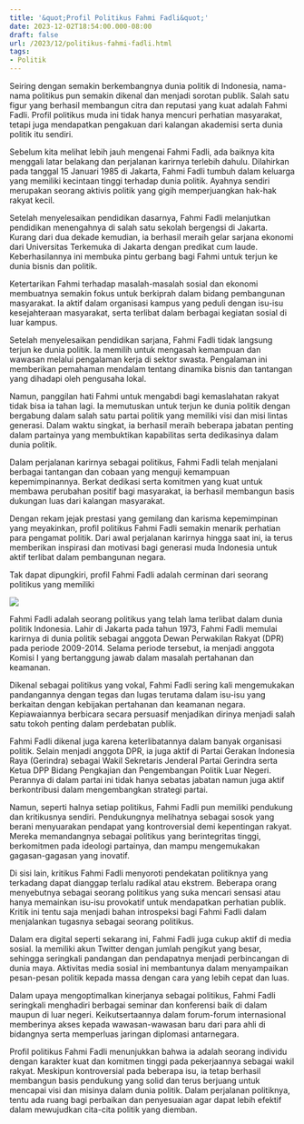 ```yaml
---
title: '&quot;Profil Politikus Fahmi Fadli&quot;'
date: 2023-12-02T18:54:00.000-08:00
draft: false
url: /2023/12/politikus-fahmi-fadli.html
tags: 
- Politik
---
```


  

Seiring dengan semakin berkembangnya dunia politik di Indonesia, nama-nama politikus pun semakin dikenal dan menjadi sorotan publik. Salah satu figur yang berhasil membangun citra dan reputasi yang kuat adalah Fahmi Fadli. Profil politikus muda ini tidak hanya mencuri perhatian masyarakat, tetapi juga mendapatkan pengakuan dari kalangan akademisi serta dunia politik itu sendiri.

  

Sebelum kita melihat lebih jauh mengenai Fahmi Fadli, ada baiknya kita menggali latar belakang dan perjalanan karirnya terlebih dahulu. Dilahirkan pada tanggal 15 Januari 1985 di Jakarta, Fahmi Fadli tumbuh dalam keluarga yang memiliki kecintaan tinggi terhadap dunia politik. Ayahnya sendiri merupakan seorang aktivis politik yang gigih memperjuangkan hak-hak rakyat kecil.

  

Setelah menyelesaikan pendidikan dasarnya, Fahmi Fadli melanjutkan pendidikan menengahnya di salah satu sekolah bergengsi di Jakarta. Kurang dari dua dekade kemudian, ia berhasil meraih gelar sarjana ekonomi dari Universitas Terkemuka di Jakarta dengan predikat cum laude. Keberhasilannya ini membuka pintu gerbang bagi Fahmi untuk terjun ke dunia bisnis dan politik.

  

Ketertarikan Fahmi terhadap masalah-masalah sosial dan ekonomi membuatnya semakin fokus untuk berkiprah dalam bidang pembangunan masyarakat. Ia aktif dalam organisasi kampus yang peduli dengan isu-isu kesejahteraan masyarakat, serta terlibat dalam berbagai kegiatan sosial di luar kampus.

  

Setelah menyelesaikan pendidikan sarjana, Fahmi Fadli tidak langsung terjun ke dunia politik. Ia memilih untuk mengasah kemampuan dan wawasan melalui pengalaman kerja di sektor swasta. Pengalaman ini memberikan pemahaman mendalam tentang dinamika bisnis dan tantangan yang dihadapi oleh pengusaha lokal.

  

Namun, panggilan hati Fahmi untuk mengabdi bagi kemaslahatan rakyat tidak bisa ia tahan lagi. Ia memutuskan untuk terjun ke dunia politik dengan bergabung dalam salah satu partai politik yang memiliki visi dan misi lintas generasi. Dalam waktu singkat, ia berhasil meraih beberapa jabatan penting dalam partainya yang membuktikan kapabilitas serta dedikasinya dalam dunia politik.

  

Dalam perjalanan karirnya sebagai politikus, Fahmi Fadli telah menjalani berbagai tantangan dan cobaan yang menguji kemampuan kepemimpinannya. Berkat dedikasi serta komitmen yang kuat untuk membawa perubahan positif bagi masyarakat, ia berhasil membangun basis dukungan luas dari kalangan masyarakat.

  

Dengan rekam jejak prestasi yang gemilang dan karisma kepemimpinan yang meyakinkan, profil politikus Fahmi Fadli semakin menarik perhatian para pengamat politik. Dari awal perjalanan karirnya hingga saat ini, ia terus memberikan inspirasi dan motivasi bagi generasi muda Indonesia untuk aktif terlibat dalam pembangunan negara.

  

Tak dapat dipungkiri, profil Fahmi Fadli adalah cerminan dari seorang politikus yang memiliki

  

![](https://www.thetruenet.com/wp-content/uploads/2021/07/Fahmi-1.jpg)

  

Fahmi Fadli adalah seorang politikus yang telah lama terlibat dalam dunia politik Indonesia. Lahir di Jakarta pada tahun 1973, Fahmi Fadli memulai karirnya di dunia politik sebagai anggota Dewan Perwakilan Rakyat (DPR) pada periode 2009-2014. Selama periode tersebut, ia menjadi anggota Komisi I yang bertanggung jawab dalam masalah pertahanan dan keamanan.

  

Dikenal sebagai politikus yang vokal, Fahmi Fadli sering kali mengemukakan pandangannya dengan tegas dan lugas terutama dalam isu-isu yang berkaitan dengan kebijakan pertahanan dan keamanan negara. Kepiawaiannya berbicara secara persuasif menjadikan dirinya menjadi salah satu tokoh penting dalam perdebatan publik.

  

Fahmi Fadli dikenal juga karena keterlibatannya dalam banyak organisasi politik. Selain menjadi anggota DPR, ia juga aktif di Partai Gerakan Indonesia Raya (Gerindra) sebagai Wakil Sekretaris Jenderal Partai Gerindra serta Ketua DPP Bidang Pengkajian dan Pengembangan Politik Luar Negeri. Perannya di dalam partai ini tidak hanya sebatas jabatan namun juga aktif berkontribusi dalam mengembangkan strategi partai.

  

Namun, seperti halnya setiap politikus, Fahmi Fadli pun memiliki pendukung dan kritikusnya sendiri. Pendukungnya melihatnya sebagai sosok yang berani menyuarakan pendapat yang kontroversial demi kepentingan rakyat. Mereka memandangnya sebagai politikus yang berintegritas tinggi, berkomitmen pada ideologi partainya, dan mampu mengemukakan gagasan-gagasan yang inovatif.

  

Di sisi lain, kritikus Fahmi Fadli menyoroti pendekatan politiknya yang terkadang dapat dianggap terlalu radikal atau ekstrem. Beberapa orang menyebutnya sebagai seorang politikus yang suka mencari sensasi atau hanya memainkan isu-isu provokatif untuk mendapatkan perhatian publik. Kritik ini tentu saja menjadi bahan introspeksi bagi Fahmi Fadli dalam menjalankan tugasnya sebagai seorang politikus.

  

Dalam era digital seperti sekarang ini, Fahmi Fadli juga cukup aktif di media sosial. Ia memiliki akun Twitter dengan jumlah pengikut yang besar, sehingga seringkali pandangan dan pendapatnya menjadi perbincangan di dunia maya. Aktivitas media sosial ini membantunya dalam menyampaikan pesan-pesan politik kepada massa dengan cara yang lebih cepat dan luas.

  

Dalam upaya mengoptimalkan kinerjanya sebagai politikus, Fahmi Fadli seringkali menghadiri berbagai seminar dan konferensi baik di dalam maupun di luar negeri. Keikutsertaannya dalam forum-forum internasional memberinya akses kepada wawasan-wawasan baru dari para ahli di bidangnya serta memperluas jaringan diplomasi antarnegara.

  

Profil politikus Fahmi Fadli menunjukkan bahwa ia adalah seorang individu dengan karakter kuat dan komitmen tinggi pada pekerjaannya sebagai wakil rakyat. Meskipun kontroversial pada beberapa isu, ia tetap berhasil membangun basis pendukung yang solid dan terus berjuang untuk mencapai visi dan misinya dalam dunia politik. Dalam perjalanan politiknya, tentu ada ruang bagi perbaikan dan penyesuaian agar dapat lebih efektif dalam mewujudkan cita-cita politik yang diemban.
